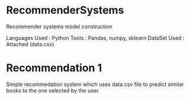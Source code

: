 # RecommenderSystems
Recommender systems model construction

Languages Used : Python
Tools : Pandas, numpy, sklearn
DataSet Used : Attached (data.csv)

# Recommendation 1 
Simple recommedation system which uses data csv file to predict similar books to the one selected by the user.
